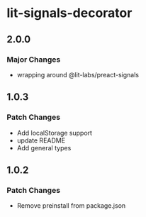 # lit-signals-decorator

## 2.0.0

### Major Changes

- wrapping around @lit-labs/preact-signals

## 1.0.3

### Patch Changes

- Add localStorage support
- update README
- Add general types

## 1.0.2

### Patch Changes

- Remove preinstall from package.json
